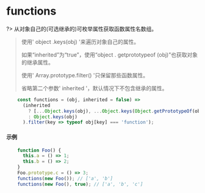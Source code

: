 # functions	

?>  从对象自己的(可选继承的)可枚举属性获取函数属性名数组。

> 使用' object .keys(obj) '来遍历对象自己的属性。
>
> 如果“inherited”为“true”，使用“object . getprototypeof (obj)”也获取对象的继承属性。
>
> 使用' Array.prototype.filter() '只保留那些函数属性。
>
> 省略第二个参数' inherited '，默认情况下不包含继承的属性。

```js
	const functions = (obj, inherited = false) =>
	  (inherited
	    ? [...Object.keys(obj), ...Object.keys(Object.getPrototypeOf(obj))]
	    : Object.keys(obj)
	  ).filter(key => typeof obj[key] === 'function');
```

#### 示例

```js
	function Foo() {
	  this.a = () => 1;
	  this.b = () => 2;
	}
	Foo.prototype.c = () => 3;
	functions(new Foo()); // ['a', 'b']
	functions(new Foo(), true); // ['a', 'b', 'c']
```